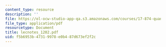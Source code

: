```yaml
---
content_type: resource
description: ''
file: https://ol-ocw-studio-app-qa.s3.amazonaws.com/courses/17-874-quantitative-research-methods-multivariate-spring-2004/f5b6953b47319978e0b487d673ef2f2c_lecnotes_1202.pdf
file_type: application/pdf
resourcetype: Document
title: lecnotes_1202.pdf
uid: f5b6953b-4731-9978-e0b4-87d673ef2f2c
---
```

